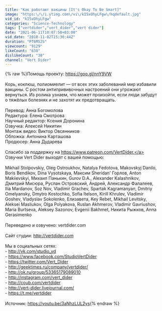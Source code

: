 ```yaml
---
title: "Как работают вакцины [It's Okay To Be Smart]"
image: "https:\/\/i.ytimg.com\/vi\/kI5xOhyLFgw\/hqdefault.jpg"
vid_id: "kI5xOhyLFgw"
categories: "Science-Technology"
tags: ["vertdider","vert_dider","vert dider"]
date: "2021-06-11T10:07:58+03:00"
vid_date: "2018-11-02T15:30:44Z"
duration: "PT6M52S"
viewcount: "9129"
likeCount: "638"
dislikeCount: "30"
channel: "Vert Dider"
---
```

{% raw %}Помощь проекту: <a rel="nofollow" target="blank" href="https://goo.gl/nnY9VW">https://goo.gl/nnY9VW</a> <br /><br />Корь, коклюш, полиомиелит — от всех этих заболеваний мир избавили вакцины. С ростом антипрививочных настроений они угрожают вернуться. Из ролика узнаем, что может произойти, если люди забудут о тяжёлых болезнях и не захотят их предотвращать.<br /><br />Перевод: Анна Богомолова <br />Редактура: Елена Смотрова <br />Научный редактор: Ксения Доронина <br />Озвучка: Алексей Никитин <br />Монтаж видео: Виктор Овсянников <br />Обложка: Антонина Карташова <br />Продюсер: Анна Дударева <br /><br />Спасибо за поддержку на <a rel="nofollow" target="blank" href="https://www.patreon.com/VertDider.">https://www.patreon.com/VertDider.</a> <br />Озвучки Vert Dider выходят с вашей помощью: <br /><br />Mikhail Stolpovskiy, Oleg Ostroukhov, Natalya Fedotova, Makovskyj Danilo, Boris Bendikov, Dina Vysotskaya, Максим Sheridan' Горлов, Anton Makiievskyi, Михаил Панькин, Gurov D.A., Alexander Kalashnikov, Дмитрий Мисюра, Руслан Островский, Андрей, Александр Фалалеев, Ilia Mardanov, Soz Nov, Vladimir Grachev, Spartak Kagramanyan, Dmitriy Omelyansky, Dmytro Kostochko, Sofia Itelson, Kirill Khrulev, Vladimir Goshev, Vladyslav Sokolenko, Елизавета, Key Rebet, Mikhail Levitsky, Aleksei Masliukov, Olga Polyakova, Ruslan Akhmerov, Vladimir Gavriushov, Maria Burtseva, Aleksey Sazonov, Evgenii Bakhmet, Никита Рыжков, Anna Gerasimenko <br /><br />Переведено и озвучено: vertdider.com<br /><br />Сайт студии: <a rel="nofollow" target="blank" href="http://vertdider.com">http://vertdider.com</a><br /><br />Мы в социальных сетях:<br />- <a rel="nofollow" target="blank" href="http://vk.com/studio_vd">http://vk.com/studio_vd</a><br />- <a rel="nofollow" target="blank" href="https://www.facebook.com/StudioVertDider">https://www.facebook.com/StudioVertDider</a><br />- <a rel="nofollow" target="blank" href="https://twitter.com/Vert_Dider">https://twitter.com/Vert_Dider</a><br />- <a rel="nofollow" target="blank" href="http://geektimes.ru/company/vertdider/">http://geektimes.ru/company/vertdider/</a><br />- <a rel="nofollow" target="blank" href="http://ok.ru/group/53365179089010">http://ok.ru/group/53365179089010</a><br />- <a rel="nofollow" target="blank" href="http://instagram.com/vert_dider">http://instagram.com/vert_dider</a><br />- <a rel="nofollow" target="blank" href="http://coub.com/vertdider">http://coub.com/vertdider</a><br />- <a rel="nofollow" target="blank" href="http://vert-dider.livejournal.com/">http://vert-dider.livejournal.com/</a><br />- <a rel="nofollow" target="blank" href="https://t.me/vertdider">https://t.me/vertdider</a><br /><br />Источник: <a rel="nofollow" target="blank" href="https://youtu.be/3aNhzLUL2ys">https://youtu.be/3aNhzLUL2ys</a>{% endraw %}
